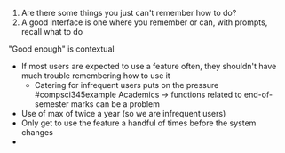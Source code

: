 1. Are there some things you just can't remember how to do?
2. A good interface is one where you remember or can, with prompts, recall what to do

"Good enough" is contextual
- If most users are expected to use a feature often, they shouldn't have much trouble remembering how to use it
	- Catering for infrequent users puts on the pressure
#compsci345example 
Academics $\rightarrow$ functions related to end-of-semester marks can be a problem
- Use of max of twice a year (so we are infrequent users)
- Only get to use the feature a handful of times before the system changes
- 
